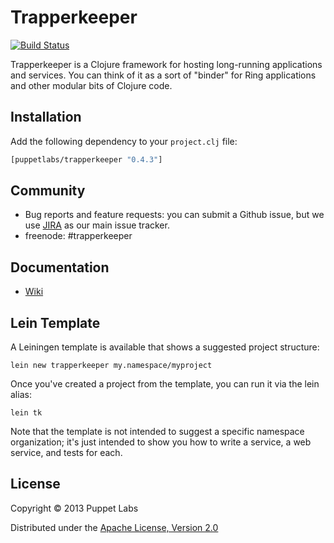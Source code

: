 # Trapperkeeper

[![Build Status](https://travis-ci.org/puppetlabs/trapperkeeper.png?branch=master)](https://travis-ci.org/puppetlabs/trapperkeeper)

Trapperkeeper is a Clojure framework for hosting long-running applications and services.
You can think of it as a sort of "binder" for Ring applications and other modular bits of Clojure code.

## Installation

Add the following dependency to your `project.clj` file:

```clj
[puppetlabs/trapperkeeper "0.4.3"]
```

## Community

* Bug reports and feature requests: you can submit a Github issue, but we use [JIRA](https://tickets.puppetlabs.com/browse/TK) as our main issue tracker.
* freenode: #trapperkeeper


## Documentation

* [Wiki](https://github.com/puppetlabs/trapperkeeper/wiki)


## Lein Template

A Leiningen template is available that shows a suggested project structure:

    lein new trapperkeeper my.namespace/myproject
    
Once you've created a project from the template, you can run it via the lein alias:

    lein tk

Note that the template is not intended to suggest a specific namespace organization;
it's just intended to show you how to write a service, a web service, and tests
for each.


## License

Copyright © 2013 Puppet Labs

Distributed under the [Apache License, Version 2.0](http://www.apache.org/licenses/LICENSE-2.0.html)
